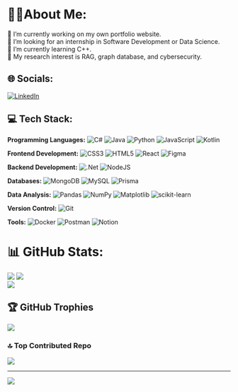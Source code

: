 # 🧑‍💻About Me:
🔭 I’m currently working on my own portfolio website.<br> 🧳 I’m looking for an internship in Software Development or Data Science.<br>🌱 I’m currently learning C++.<br>💬 My research interest is RAG, graph database, and cybersecurity.<br>


## 🌐 Socials:
[![LinkedIn](https://img.shields.io/badge/LinkedIn-%230077B5.svg?logo=linkedin&logoColor=white)](https://linkedin.com/in/tianyu-fang-tim/) 

## 💻 Tech Stack:

**Programming Languages:**
![C#](https://img.shields.io/badge/c%23-%23239120.svg?style=flat&logo=csharp&logoColor=white) 
![Java](https://img.shields.io/badge/java-%23ED8B00.svg?style=flat&logo=openjdk&logoColor=white) 
![Python](https://img.shields.io/badge/python-3670A0?style=flat&logo=python&logoColor=ffdd54) 
![JavaScript](https://img.shields.io/badge/javascript-%23323330.svg?style=flat&logo=javascript&logoColor=%23F7DF1E) 
![Kotlin](https://img.shields.io/badge/kotlin-%237F52FF.svg?style=flat&logo=kotlin&logoColor=white) 

**Frontend Development:**
![CSS3](https://img.shields.io/badge/css3-%231572B6.svg?style=flat&logo=css3&logoColor=white) 
![HTML5](https://img.shields.io/badge/html5-%23E34F26.svg?style=flat&logo=html5&logoColor=white) 
![React](https://img.shields.io/badge/react-%2320232a.svg?style=flat&logo=react&logoColor=%2361DAFB) 
![Figma](https://img.shields.io/badge/figma-%23F24E1E.svg?style=flat&logo=figma&logoColor=white) 

**Backend Development:**
![.Net](https://img.shields.io/badge/.NET-5C2D91?style=flat&logo=.net&logoColor=white) 
![NodeJS](https://img.shields.io/badge/node.js-6DA55F?style=flat&logo=node.js&logoColor=white) 

**Databases:**
![MongoDB](https://img.shields.io/badge/MongoDB-%234ea94b.svg?style=flat&logo=mongodb&logoColor=white) 
![MySQL](https://img.shields.io/badge/mysql-4479A1.svg?style=flat&logo=mysql&logoColor=white) 
![Prisma](https://img.shields.io/badge/Prisma-3982CE?style=flat&logo=Prisma&logoColor=white) 

**Data Analysis:**
![Pandas](https://img.shields.io/badge/pandas-%23150458.svg?style=flat&logo=pandas&logoColor=white) 
![NumPy](https://img.shields.io/badge/numpy-%23013243.svg?style=flat&logo=numpy&logoColor=white) 
![Matplotlib](https://img.shields.io/badge/Matplotlib-%23ffffff.svg?style=flat&logo=Matplotlib&logoColor=black) 
![scikit-learn](https://img.shields.io/badge/scikit--learn-%23F7931E.svg?style=flat&logo=scikit-learn&logoColor=white)

**Version Control:**
![Git](https://img.shields.io/badge/git-%23F05033.svg?style=flat&logo=git&logoColor=white) 

**Tools:**
![Docker](https://img.shields.io/badge/docker-%230db7ed.svg?style=flat&logo=docker&logoColor=white)
![Postman](https://img.shields.io/badge/Postman-FF6C37?style=flat&logo=postman&logoColor=white)
![Notion](https://img.shields.io/badge/Notion-%23000000.svg?style=flat&logo=notion&logoColor=white)

# 📊 GitHub Stats:
![](https://github-readme-stats.vercel.app/api?username=Tianyu-Fang&theme=vue&hide_border=false&include_all_commits=false&count_private=false)
![](https://github-readme-streak-stats.herokuapp.com/?user=Tianyu-Fang&theme=vue&hide_border=false)<br/>
![](https://github-readme-stats.vercel.app/api/top-langs/?username=Tianyu-Fang&theme=vue&hide_border=false&include_all_commits=false&count_private=false&layout=compact)

## 🏆 GitHub Trophies
![](https://github-profile-trophy.vercel.app/?username=Tianyu-Fang&theme=vue&no-frame=false&no-bg=true&margin-w=4)

### 🔝 Top Contributed Repo
![](https://github-contributor-stats.vercel.app/api?username=Tianyu-Fang&limit=5&theme=dark&combine_all_yearly_contributions=true)

---
[![](https://visitcount.itsvg.in/api?id=Tianyu-Fang&icon=0&color=0)](https://visitcount.itsvg.in)

<!-- Proudly created with GPRM ( https://gprm.itsvg.in ) -->
